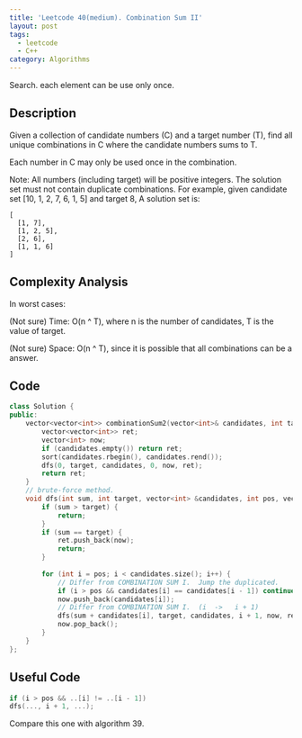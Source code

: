 ```yaml
---
title: 'Leetcode 40(medium). Combination Sum II'
layout: post
tags:
  - leetcode
  - C++
category: Algorithms 
---
```


Search. each element can be use only once.

<!--more-->

## Description
Given a collection of candidate numbers (C) and a target number (T), find all unique combinations in C where the candidate numbers sums to T.

Each number in C may only be used once in the combination.

Note:
All numbers (including target) will be positive integers.
The solution set must not contain duplicate combinations.
For example, given candidate set [10, 1, 2, 7, 6, 1, 5] and target 8, 
A solution set is: 

```
[
  [1, 7],
  [1, 2, 5],
  [2, 6],
  [1, 1, 6]
]
```
## Complexity Analysis

In worst cases:

(Not sure) Time: O(n ^ T), where n is the number of candidates, T is the value of target.

(Not sure) Space: O(n ^ T), since it is possible that all combinations can be a answer.

## Code

```cpp
class Solution {
public:
    vector<vector<int>> combinationSum2(vector<int>& candidates, int target) {
        vector<vector<int>> ret;
        vector<int> now;
        if (candidates.empty()) return ret;
        sort(candidates.rbegin(), candidates.rend());
        dfs(0, target, candidates, 0, now, ret);
        return ret;
    }
    // brute-force method.
    void dfs(int sum, int target, vector<int> &candidates, int pos, vector<int> &now, vector<vector<int>> &ret) {
        if (sum > target) {
            return;
        }
        if (sum == target) {
            ret.push_back(now);
            return;
        }
        
        for (int i = pos; i < candidates.size(); i++) {
            // Differ from COMBINATION SUM I.  Jump the duplicated.
            if (i > pos && candidates[i] == candidates[i - 1]) continue;
            now.push_back(candidates[i]);
            // Differ from COMBINATION SUM I.  (i  ->   i + 1)
            dfs(sum + candidates[i], target, candidates, i + 1, now, ret);
            now.pop_back();
        }
    }
};
```


## Useful Code

```cpp
if (i > pos && ..[i] != ..[i - 1])
dfs(..., i + 1, ...);
```

Compare this one with algorithm 39.
